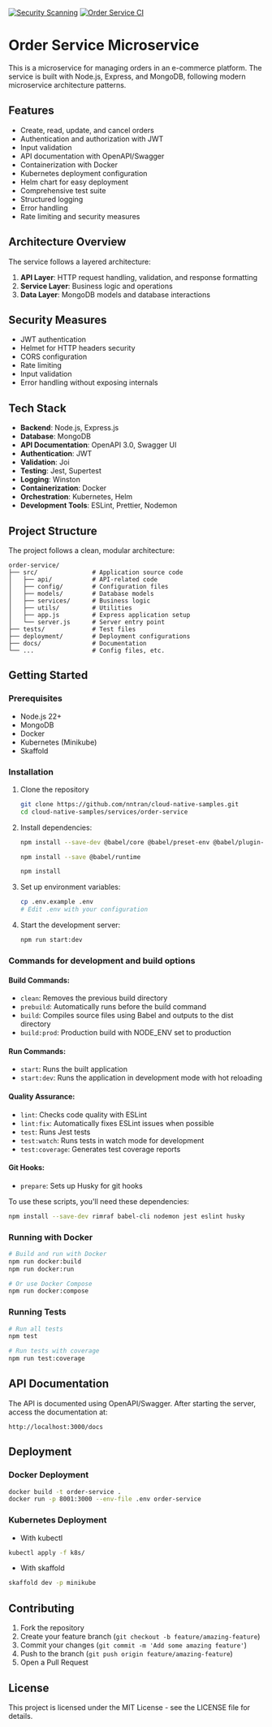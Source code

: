 [![Security Scanning](https://github.com/nntran/cloud-native-samples/actions/workflows/security-scan.yml/badge.svg)](https://github.com/nntran/cloud-native-samples/actions/workflows/security-scan.yml)
[![Order Service CI](https://github.com/nntran/cloud-native-samples/actions/workflows/order-service-ci.yml/badge.svg)](https://github.com/nntran/cloud-native-samples/actions/workflows/order-service-ci.yml)

# Order Service Microservice

This is a microservice for managing orders in an e-commerce platform. The service is built with Node.js, Express, and MongoDB, following modern microservice architecture patterns.

## Features

- Create, read, update, and cancel orders
- Authentication and authorization with JWT
- Input validation
- API documentation with OpenAPI/Swagger
- Containerization with Docker
- Kubernetes deployment configuration
- Helm chart for easy deployment
- Comprehensive test suite
- Structured logging
- Error handling
- Rate limiting and security measures

## Architecture Overview

The service follows a layered architecture:

1. **API Layer**: HTTP request handling, validation, and response formatting
2. **Service Layer**: Business logic and operations
3. **Data Layer**: MongoDB models and database interactions

## Security Measures

- JWT authentication
- Helmet for HTTP headers security
- CORS configuration
- Rate limiting
- Input validation
- Error handling without exposing internals

## Tech Stack

- **Backend**: Node.js, Express.js
- **Database**: MongoDB
- **API Documentation**: OpenAPI 3.0, Swagger UI
- **Authentication**: JWT
- **Validation**: Joi
- **Testing**: Jest, Supertest
- **Logging**: Winston
- **Containerization**: Docker
- **Orchestration**: Kubernetes, Helm
- **Development Tools**: ESLint, Prettier, Nodemon

## Project Structure

The project follows a clean, modular architecture:

```
order-service/
├── src/               # Application source code
│   ├── api/           # API-related code
│   ├── config/        # Configuration files
│   ├── models/        # Database models
│   ├── services/      # Business logic
│   ├── utils/         # Utilities
│   ├── app.js         # Express application setup
│   └── server.js      # Server entry point
├── tests/             # Test files
├── deployment/        # Deployment configurations
├── docs/              # Documentation
└── ...                # Config files, etc.
```

## Getting Started

### Prerequisites

- Node.js 22+
- MongoDB
- Docker
- Kubernetes (Minikube)
- Skaffold

### Installation

1. Clone the repository
    ```bash
    git clone https://github.com/nntran/cloud-native-samples.git
    cd cloud-native-samples/services/order-service
    ```

2. Install dependencies:
    ```bash
    npm install --save-dev @babel/core @babel/preset-env @babel/plugin-proposal-class-properties @babel/plugin-proposal-optional-chaining @babel/plugin-proposal-nullish-coalescing-operator @babel/plugin-syntax-dynamic-import @babel/plugin-transform-runtime core-js@3

    npm install --save @babel/runtime

    npm install
    ```

1. Set up environment variables:
    ```bash
    cp .env.example .env
    # Edit .env with your configuration
    ```

2. Start the development server:
    ```bash
    npm run start:dev
    ```

### Commands for development and build options

#### Build Commands:

- `clean`: Removes the previous build directory
- `prebuild`: Automatically runs before the build command
- `build`: Compiles source files using Babel and outputs to the dist directory
- `build:prod`: Production build with NODE_ENV set to production

#### Run Commands:

- `start`: Runs the built application
- `start:dev`: Runs the application in development mode with hot reloading

#### Quality Assurance:

- `lint`: Checks code quality with ESLint
- `lint:fix`: Automatically fixes ESLint issues when possible
- `test`: Runs Jest tests
- `test:watch`: Runs tests in watch mode for development
- `test:coverage`: Generates test coverage reports

#### Git Hooks:

- `prepare`: Sets up Husky for git hooks

To use these scripts, you'll need these dependencies:

```bash
npm install --save-dev rimraf babel-cli nodemon jest eslint husky
```

### Running with Docker

```bash
# Build and run with Docker
npm run docker:build
npm run docker:run

# Or use Docker Compose
npm run docker:compose
```

### Running Tests

```bash
# Run all tests
npm test

# Run tests with coverage
npm run test:coverage
```

## API Documentation

The API is documented using OpenAPI/Swagger. After starting the server, access the documentation at:

```
http://localhost:3000/docs
```

## Deployment

### Docker Deployment

```bash
docker build -t order-service .
docker run -p 8001:3000 --env-file .env order-service
```

### Kubernetes Deployment

* With kubectl

```bash
kubectl apply -f k8s/
```

* With skaffold

```bash
skaffold dev -p minikube
```

## Contributing

1. Fork the repository
2. Create your feature branch (`git checkout -b feature/amazing-feature`)
3. Commit your changes (`git commit -m 'Add some amazing feature'`)
4. Push to the branch (`git push origin feature/amazing-feature`)
5. Open a Pull Request

## License

This project is licensed under the MIT License - see the LICENSE file for details.
